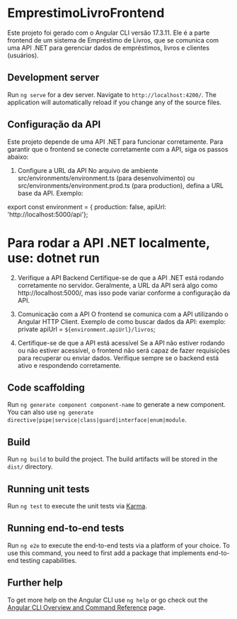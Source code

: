 # EmprestimoLivroFrontend

Este projeto foi gerado com o Angular CLI versão 17.3.11. Ele é a parte frontend de um sistema de Empréstimo de Livros, que se comunica com uma API .NET para gerenciar dados de empréstimos, livros e clientes (usuários).

## Development server

Run `ng serve` for a dev server. Navigate to `http://localhost:4200/`. The application will automatically reload if you change any of the source files.


## Configuração da API
Este projeto depende de uma API .NET para funcionar corretamente. Para garantir que o frontend se conecte corretamente com a API, siga os passos abaixo:

1. Configure a URL da API
No arquivo de ambiente src/environments/environment.ts (para desenvolvimento) ou src/environments/environment.prod.ts (para production), defina a URL base da API. Exemplo:

export const environment = {
  production: false,
  apiUrl: 'http://localhost:5000/api'};

# Para rodar a API .NET localmente, use: dotnet run

2. Verifique a API Backend
Certifique-se de que a API .NET está rodando corretamente no servidor. Geralmente, a URL da API será algo como http://localhost:5000/, mas isso pode variar conforme a configuração da API.


3. Comunicação com a API
O frontend se comunica com a API utilizando o Angular HTTP Client. Exemplo de como buscar dados da API:
exemplo: private apiUrl = `${environment.apiUrl}/livros`;

4. Certifique-se de que a API está acessível
Se a API não estiver rodando ou não estiver acessível, o frontend não será capaz de fazer requisições para recuperar ou enviar dados. Verifique sempre se o backend está ativo e respondendo corretamente.

## Code scaffolding

Run `ng generate component component-name` to generate a new component. You can also use `ng generate directive|pipe|service|class|guard|interface|enum|module`.

## Build

Run `ng build` to build the project. The build artifacts will be stored in the `dist/` directory.

## Running unit tests

Run `ng test` to execute the unit tests via [Karma](https://karma-runner.github.io).

## Running end-to-end tests

Run `ng e2e` to execute the end-to-end tests via a platform of your choice. To use this command, you need to first add a package that implements end-to-end testing capabilities.

## Further help

To get more help on the Angular CLI use `ng help` or go check out the [Angular CLI Overview and Command Reference](https://angular.io/cli) page.
